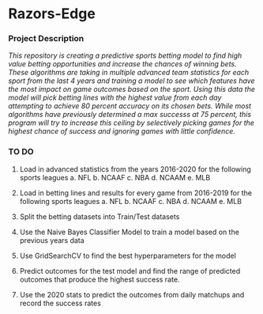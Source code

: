 # Razors-Edge

### Project Description
_This repository is creating a predictive sports betting model to find high value betting opportunities and increase the chances of winning bets. These algorithms are taking in multiple advanced team statistics for each sport from the last 4 years and training a model to see which features have the most impact on game outcomes based on the sport. Using this data the model will pick betting lines with the highest value from each day attempting to achieve 80 percent accuracy on its chosen bets. While most algorithms have previously determined a max successs at 75 percent, this program will try to increase this ceiling by selectively picking games for the highest chance of success and ignoring games with little confidence._
     
### TO DO

  1. Load in advanced statistics from the years 2016-2020 for the following sports leagues
      a. NFL
      b. NCAAF
      c. NBA
      d. NCAAM
      e. MLB
      
  2. Load in betting lines and results for every game from 2016-2019 for the following sports leagues
      a. NFL
      b. NCAAF
      c. NBA
      d. NCAAM
      e. MLB
      
  3. Split the betting datasets into Train/Test datasets
  
  4. Use the Naive Bayes Classifier Model to train a model based on the previous years data
  
  5. Use GridSearchCV to find the best hyperparameters for the model
  
  6. Predict outcomes for the test model and find the range of predicted outcomes that produce the highest success rate.
  
  7. Use the 2020 stats to predict the outcomes from daily matchups and record the success rates
